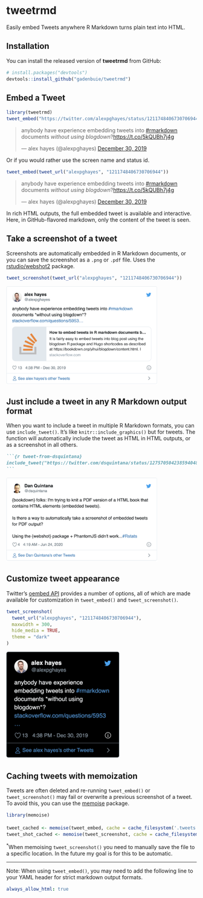 
<!-- README.md is generated from README.Rmd. Please edit that file -->

# tweetrmd

<!-- badges: start -->

<!-- badges: end -->

Easily embed Tweets anywhere R Markdown turns plain text into HTML.

## Installation

You can install the released version of **tweetrmd** from GitHub:

``` r
# install.packages("devtools")
devtools::install_github("gadenbuie/tweetrmd")
```

## Embed a Tweet

``` r
library(tweetrmd)
tweet_embed("https://twitter.com/alexpghayes/status/1211748406730706944")
```

<!--html_preserve-->

<blockquote class="twitter-tweet" data-width="550" data-lang="en" data-dnt="true" data-theme="light">

<p lang="en" dir="ltr">

anybody have experience embedding tweets into
<a href="https://twitter.com/hashtag/rmarkdown?src=hash&amp;ref_src=twsrc%5Etfw">\#rmarkdown</a>
documents *without using
blogdown*?<a href="https://t.co/5kQUBh7j4g">https://t.co/5kQUBh7j4g</a>

</p>

— alex hayes (@alexpghayes)
<a href="https://twitter.com/alexpghayes/status/1211748406730706944?ref_src=twsrc%5Etfw">December
30, 2019</a>

</blockquote>

<!--/html_preserve-->

Or if you would rather use the screen name and status id.

``` r
tweet_embed(tweet_url("alexpghayes", "1211748406730706944"))
```

<!--html_preserve-->

<blockquote class="twitter-tweet" data-width="550" data-lang="en" data-dnt="true" data-theme="light">

<p lang="en" dir="ltr">

anybody have experience embedding tweets into
<a href="https://twitter.com/hashtag/rmarkdown?src=hash&amp;ref_src=twsrc%5Etfw">\#rmarkdown</a>
documents *without using
blogdown*?<a href="https://t.co/5kQUBh7j4g">https://t.co/5kQUBh7j4g</a>

</p>

— alex hayes (@alexpghayes)
<a href="https://twitter.com/alexpghayes/status/1211748406730706944?ref_src=twsrc%5Etfw">December
30, 2019</a>

</blockquote>

<!--/html_preserve-->

In rich HTML outputs, the full embedded tweet is available and
interactive. Here, in GitHub-flavored markdown, only the content of the
tweet is seen.

## Take a screenshot of a tweet

Screenshots are automatically embedded in R Markdown documents, or you
can save the screenshot as a `.png` or `.pdf` file. Uses the
[rstudio/webshot2](https://github.com/rstudio/webshot2) package.

``` r
tweet_screenshot(tweet_url("alexpghayes", "1211748406730706944"))
```

<img src="man/figures/README-screenshot-1.png" width="400px" />

## Just include a tweet in any R Markdown output format

When you want to include a tweet in multiple R Markdown formats, you can
use `include_tweet()`. It’s like `knitr::include_graphics()` but for
tweets. The function will automatically include the tweet as HTML in
HTML outputs, or as a screenshot in all others.

```` markdown
```{r tweet-from-dsquintana}
include_tweet("https://twitter.com/dsquintana/status/1275705042385940480")
```
````

<img src="man/figures/README-tweet-from-dsquintana-1.png" width="400px" />

## Customize tweet appearance

Twitter’s [oembed
API](https://developer.twitter.com/en/docs/tweets/post-and-engage/api-reference/get-statuses-oembed)
provides a number of options, all of which are made available for
customization in `tweet_embed()` and `tweet_screenshot()`.

``` r
tweet_screenshot(
  tweet_url("alexpghayes", "1211748406730706944"),
  maxwidth = 300,
  hide_media = TRUE,
  theme = "dark"
)
```

<img src="man/figures/README-screenshot-customized-1.png" width="300px" />

## Caching tweets with memoization

Tweets are often deleted and re-running `tweet_embed()` or
`tweet_screenshot()` may fail or overwrite a previous screenshot of a
tweet. To avoid this, you can use the
[memoise](https://github.com/r-lib/memoise) package.

``` r
library(memoise)

tweet_cached <- memoise(tweet_embed, cache = cache_filesystem('.tweets'))
tweet_shot_cached <- memoise(tweet_screenshot, cache = cache_filesystem('.tweets'))
```

<sup>\*</sup>When memoising `tweet_screenshot()` you need to manually
save the file to a specific location. In the future my goal is for this
to be automatic.

-----

Note: When using `tweet_embed()`, you may need to add the following line
to your YAML header for strict markdown output formats.

``` yaml
always_allow_html: true
```
